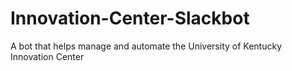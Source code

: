 # Innovation-Center-Slackbot
A bot that helps manage and automate the University of Kentucky Innovation Center
